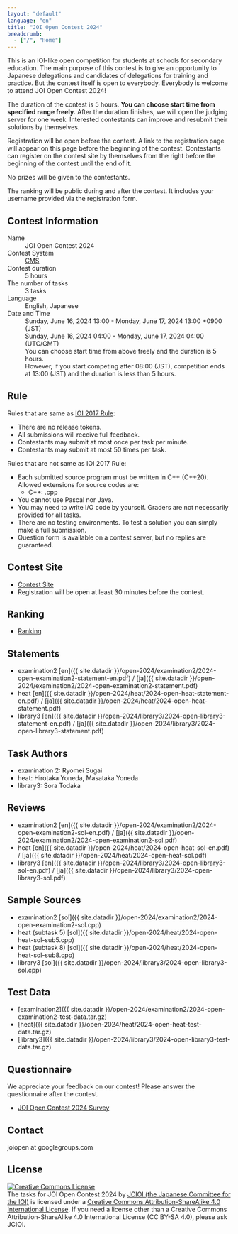 ```yaml
---
layout: "default"
language: "en"
title: "JOI Open Contest 2024"
breadcrumb:
  - ["/", "Home"]
---
```


This is an IOI-like open competition for students at schools
for secondary education.
The main purpose of this contest is to give an opportunity to
Japanese delegations and candidates of delegations for training
and practice. But the contest itself is open to everybody.
Everybody is welcome to attend JOI Open Contest 2024!

The duration of the contest is 5 hours.
**You can choose start time from specified range freely.**
After the duration finishes, we will open the judging server
for one week. Interested contestants can improve and resubmit
their solutions by themselves.

Registration will be open before the contest.
A link to the registration page will appear on this page
before the beginning of the contest.
Contestants can register on the contest site by themselves from
the right before the beginning of the contest until the end of it.

No prizes will be given to the contestants.

The ranking will be public during and after the contest.
It includes your username provided via the registration form.

## Contest Information

<dl>
  <dt>Name</dt>
  <dd>JOI Open Contest 2024</dd>

  <dt>Contest System</dt>
  <dd>
  <a href="https://github.com/cms-dev/cms/">CMS</a>
  </dd>

  <dt>Contest duration</dt>
  <dd>5 hours</dd>

  <dt>The number of tasks</dt>
  <dd>3 tasks</dd>

  <dt>Language</dt>
  <dd>English, Japanese</dd>

  <dt>Date and Time</dt>
  <dd>Sunday, June 16, 2024 13:00 - Monday, June 17, 2024 13:00 +0900 (JST)</dd>
  <dd>Sunday, June 16, 2024 04:00 - Monday, June 17, 2024 04:00 (UTC/GMT)</dd>

  <dd>You can choose start time from above freely and the duration is 5 hours.</dd>
  <dd>However, if you start competing after 08:00 (JST), competition ends at 13:00 (JST) and the duration is less than 5 hours.</dd>
</dl>

## Rule

Rules that are same as
[IOI 2017 Rule](http://ioi2017.org/contest/rules/):

- There are no release tokens.
- All submissions will receive full feedback.
- Contestants may submit at most once per task per minute.
- Contestants may submit at most 50 times per task.

Rules that are not same as IOI 2017 Rule:

- Each submitted source program must be written in C++ (C++20).
  Allowed extensions for source codes are:
  - C++: .cpp
- You cannot use Pascal nor Java.
- You may need to write I/O code by yourself.
  Graders are not necessarily provided for all tasks.
- There are no testing environments.
  To test a solution you can simply make a full submission.
- Question form is available on a contest server,
  but no replies are guaranteed.

## Contest Site

- [Contest Site](https://cms.ioi-jp.org)
- Registration will be open at least 30 minutes before the contest.

## Ranking

- [Ranking](ranking.html)

## Statements

- examination2 [en]({{ site.datadir }}/open-2024/examination2/2024-open-examination2-statement-en.pdf) / [ja]({{ site.datadir }}/open-2024/examination2/2024-open-examination2-statement.pdf)
- heat [en]({{ site.datadir }}/open-2024/heat/2024-open-heat-statement-en.pdf) / [ja]({{ site.datadir }}/open-2024/heat/2024-open-heat-statement.pdf)
- library3 [en]({{ site.datadir }}/open-2024/library3/2024-open-library3-statement-en.pdf) / [ja]({{ site.datadir }}/open-2024/library3/2024-open-library3-statement.pdf)

## Task Authors
- examination 2: Ryomei Sugai
- heat: Hirotaka Yoneda, Masataka Yoneda
- library3: Sora Todaka

## Reviews

- examination2 [en]({{ site.datadir }}/open-2024/examination2/2024-open-examination2-sol-en.pdf) / [ja]({{ site.datadir }}/open-2024/examination2/2024-open-examination2-sol.pdf)
- heat [en]({{ site.datadir }}/open-2024/heat/2024-open-heat-sol-en.pdf) / [ja]({{ site.datadir }}/open-2024/heat/2024-open-heat-sol.pdf)
- library3 [en]({{ site.datadir }}/open-2024/library3/2024-open-library3-sol-en.pdf) / [ja]({{ site.datadir }}/open-2024/library3/2024-open-library3-sol.pdf)

## Sample Sources

- examination2 [sol]({{ site.datadir }}/open-2024/examination2/2024-open-examination2-sol.cpp)
- heat (subtask 5) [sol]({{ site.datadir }}/open-2024/heat/2024-open-heat-sol-sub5.cpp)
- heat (subtask 8) [sol]({{ site.datadir }}/open-2024/heat/2024-open-heat-sol-sub8.cpp)
- library3 [sol]({{ site.datadir }}/open-2024/library3/2024-open-library3-sol.cpp)

## Test Data

- [examination2]({{ site.datadir }}/open-2024/examination2/2024-open-examination2-test-data.tar.gz)
- [heat]({{ site.datadir }}/open-2024/heat/2024-open-heat-test-data.tar.gz)
- [library3]({{ site.datadir }}/open-2024/library3/2024-open-library3-test-data.tar.gz)

## Questionnaire
We appreciate your feedback on our contest!
Please answer the questionnaire after the contest.

- [JOI Open Contest 2024 Survey](https://forms.gle/QD81oMvwFjXQFXyX7)

## Contact

joiopen at googlegroups.com

## License

<a rel="license" href="http://creativecommons.org/licenses/by-sa/4.0/"><img alt="Creative Commons License" style="border-width:0" src="https://i.creativecommons.org/l/by-sa/4.0/80x15.png" /></a><br /><span xmlns:dct="http://purl.org/dc/terms/" property="dct:title">The tasks for JOI Open Contest 2024</span> by <a xmlns:cc="http://creativecommons.org/ns#" href="https://www.ioi-jp.org/" property="cc:attributionName" rel="cc:attributionURL">JCIOI (the Japanese Committee for the IOI)</a> is licensed under a <a rel="license" href="http://creativecommons.org/licenses/by-sa/4.0/">Creative Commons Attribution-ShareAlike 4.0 International License</a>. If you need a license other than a Creative Commons Attribution-ShareAlike 4.0 International License (CC BY-SA 4.0), please ask JCIOI.
